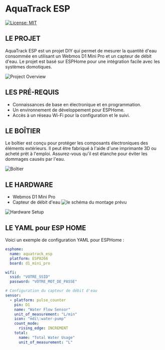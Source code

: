 # AquaTrack ESP

[![License: MIT](https://img.shields.io/badge/License-MIT-yellow.svg)](https://opensource.org/licenses/MIT)

## LE PROJET

AquaTrack ESP est un projet DIY qui permet de mesurer la quantité d'eau consommée en utilisant un Webmos D1 Mini Pro et un capteur de débit d'eau. Le projet est basé sur ESPHome pour une intégration facile avec les systèmes domotiques.

![Project Overview](images/project_overview.png)

## LES PRÉ-REQUIS

- Connaissances de base en électronique et en programmation.
- Un environnement de développement pour ESPHome.
- Accès à un réseau Wi-Fi pour la configuration et le suivi.

## LE BOÎTIER

Le boîtier est conçu pour protéger les composants électroniques des éléments extérieurs. Il peut être fabriqué à l'aide d'une imprimante 3D ou acheté prêt à l'emploi. Assurez-vous qu'il est étanche pour éviter les dommages causés par l'eau.

![Boîtier](images/boitier.png)

## LE HARDWARE

- Webmos D1 Mini Pro
- Capteur de débit d'eau
![le schéma du montage prévu](/docs/G1inch_Water_Flow_sensor.jpeg)


![Hardware Setup](images/hardware_setup.png)

## LE YAML pour ESP HOME

Voici un exemple de configuration YAML pour ESPHome :

```yaml
esphome:
  name: aquatrack_esp
  platform: ESP8266
  board: d1_mini_pro

wifi:
  ssid: "VOTRE_SSID"
  password: "VOTRE_MOT_DE_PASSE"

# Configuration du capteur de débit d'eau
sensor:
  - platform: pulse_counter
    pin: D1
    name: "Water Flow Sensor"
    unit_of_measurement: "L/min"
    icon: "mdi\:water-pump"
    count_mode:
      rising_edge: INCREMENT
    total:
      name: "Total Water Usage"
      unit_of_measurement: "L"
